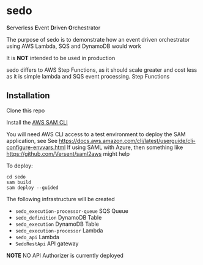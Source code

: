 # sedo
**S**erverless **E**vent **D**riven **O**rchestrator

The purpose of sedo is to demonstrate how an event driven orchestrator using AWS Lambda, SQS and DynamoDB would work

It is **NOT** intended to be used in production

sedo differs to AWS Step Functions, as it should scale greater and cost less as it is simple lambda and SQS event processing.  Step Functions 

## Installation

Clone this repo

Install the [AWS SAM CLI](https://docs.aws.amazon.com/serverless-application-model/latest/developerguide/serverless-sam-cli-install.html)

You will need AWS CLI access to a test environment to deploy the SAM application, see 
See https://docs.aws.amazon.com/cli/latest/userguide/cli-configure-envvars.html
If using SAML with Azure, then something like https://github.com/Versent/saml2aws might help

To deploy:

```
cd sedo
sam build
sam deploy --guided
```

The following infrastructure will be created

* `sedo_execution-processor-queue` SQS Queue
* `sedo_definition` DynamoDB Table
* `sedo_execution` DynamoDB Table
* `sedo_execution-processor` Lambda
* `sedo_api` Lambda
* `SedoRestApi` API gateway

**NOTE** NO API Authorizer is currently deployed